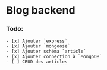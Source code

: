 # Blog backend

### Todo:

    - [x] Ajouter `express`
    - [x] Ajouter `mongoose`
    - [x] Ajouter schéma `article`
    - [x] Ajouter connection à `MongoDB`
    - [ ] CRUD des articles
